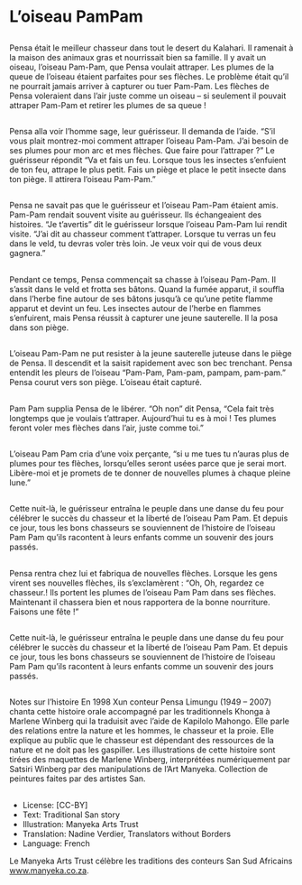 # L’oiseau PamPam

##
Pensa était le meilleur chasseur dans tout le desert
du Kalahari. Il ramenait à la maison des animaux
gras et nourrissait bien sa famille.
Il y avait un oiseau, l’oiseau Pam-Pam, que Pensa
voulait attraper. Les plumes de la queue de l’oiseau
étaient parfaites pour ses flèches. Le problème était
qu’il ne pourrait jamais arriver à capturer ou tuer
Pam-Pam.
Les flèches de Pensa voleraient dans l’air juste
comme un oiseau – si seulement il pouvait attraper
Pam-Pam et retirer les plumes de sa queue !

##
Pensa alla voir l’homme sage, leur guérisseur. Il
demanda de l’aide. “S’il vous plait montrez-moi
comment attraper l’oiseau Pam-Pam. J’ai besoin de
ses plumes pour mon arc et mes flèches. Que faire
pour l’attraper ?”
Le guérisseur répondit “Va et fais un feu. Lorsque
tous les insectes s’enfuient de ton feu, attrape le
plus petit. Fais un piège et place le petit insecte dans
ton piège. Il attirera l’oiseau Pam-Pam.”

##
Pensa ne savait pas que le
guérisseur et l’oiseau Pam-Pam
étaient amis. Pam-Pam rendait
souvent visite au guérisseur. Ils
échangeaient des histoires.
“Je t’avertis” dit le guérisseur
lorsque l’oiseau Pam-Pam lui rendit
visite. “J’ai dit au chasseur
comment t’attraper. Lorsque tu
verras un feu dans le veld, tu
devras voler très loin. Je veux voir
qui de vous deux gagnera.”

##
Pendant ce temps, Pensa
commençait sa chasse à l’oiseau
Pam-Pam. Il s’assit dans le veld et
frotta ses bâtons. Quand la fumée
apparut, il souffla dans l’herbe fine
autour de ses bâtons jusqu’à ce
qu’une petite flamme apparut et
devint un feu.
Les insectes autour de l’herbe en
flammes s’enfuirent, mais Pensa
réussit à capturer une jeune
sauterelle. Il la posa dans son piège.

##
L’oiseau Pam-Pam ne put resister à
la jeune sauterelle juteuse dans le
piège de Pensa. Il descendit et la
saisit rapidement avec son bec
trenchant.
Pensa entendit les pleurs de
l’oiseau “Pam-Pam, Pam-pam, pampam, pam-pam.”
Pensa courut vers son piège.
L’oiseau était capturé.

##
Pam Pam supplia Pensa de le
libérer.
“Oh non” dit Pensa, “Cela fait très
longtemps que je voulais t’attraper.
Aujourd’hui tu es à moi ! Tes plumes
feront voler mes flèches dans l’air,
juste comme toi.”

##
L’oiseau Pam Pam cria d’une voix
perçante, “si u me tues tu n’auras
plus de plumes pour tes flèches,
lorsqu’elles seront usées parce que
je serai mort. Libère-moi et je
promets de te donner de nouvelles
plumes à chaque pleine lune.”

##
Cette nuit-là, le guérisseur entraîna
le peuple dans une danse du feu
pour célébrer le succès du chasseur
et la liberté de l’oiseau Pam Pam.
Et depuis ce jour, tous les bons
chasseurs se souviennent de
l’histoire de l’oiseau Pam Pam qu’ils
racontent à leurs enfants comme un
souvenir des jours passés.

##
Pensa rentra chez lui et fabriqua de
nouvelles flèches. Lorsque les gens
virent ses nouvelles flèches, ils
s’exclamèrent :
“Oh, Oh, regardez ce chasseur.! Ils
portent les plumes de l’oiseau Pam
Pam dans ses flèches. Maintenant il
chassera bien et nous rapportera de
la bonne nourriture. Faisons une
fête !”

##
Cette nuit-là, le guérisseur entraîna
le peuple dans une danse du feu
pour célébrer le succès du chasseur
et la liberté de l’oiseau Pam Pam.
Et depuis ce jour, tous les bons
chasseurs se souviennent de
l’histoire de l’oiseau Pam Pam qu’ils
racontent à leurs enfants comme un
souvenir des jours passés.

##
Notes sur l’histoire
En 1998 Xun conteur Pensa Limungu (1949 – 2007) chanta cette
histoire orale accompagné par les traditionnels Khonga à Marlene
Winberg qui la traduisit avec l’aide de Kapilolo Mahongo. Elle parle
des relations entre la nature et les hommes, le chasseur et la
proie. Elle explique au public que le chasseur est dépendant des
ressources de la nature et ne doit pas les gaspiller.
Les illustrations de cette histoire sont tirées des maquettes de
Marlene Winberg, interprétées numériquement par Satsiri Winberg
par des manipulations de l’Art Manyeka.
Collection de peintures faites par des artistes San.

##
* License: [CC-BY]
* Text: Traditional San story
* Illustration: Manyeka Arts Trust
* Translation: Nadine Verdier, Translators without Borders
* Language: French

Le Manyeka Arts Trust célèbre les
traditions des conteurs San Sud
Africains www.manyeka.co.za.
